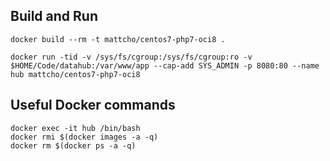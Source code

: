 ## Build and Run
    docker build --rm -t mattcho/centos7-php7-oci8 .

    docker run -tid -v /sys/fs/cgroup:/sys/fs/cgroup:ro -v $HOME/Code/datahub:/var/www/app --cap-add SYS_ADMIN -p 8080:80 --name hub mattcho/centos7-php7-oci8

## Useful Docker commands
    docker exec -it hub /bin/bash
    docker rmi $(docker images -a -q)
    docker rm $(docker ps -a -q)